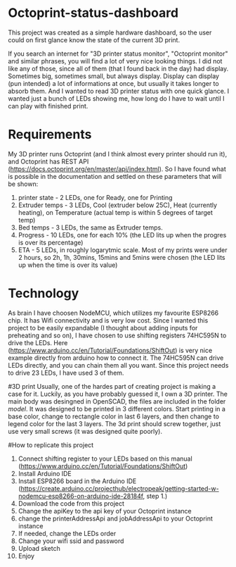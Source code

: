 # Octoprint-status-dashboard
This project was created as a simple hardware dashboard, so the user could on first glance know the state of the current 3D print.

If you search an internet for "3D printer status monitor", "Octoprint monitor" and similar phrases, you will find a lot of very nice looking things. I did not like any of those, since all of them (that I found back in the day) had display. Sometimes big, sometimes small, but always display.
Display can display (pun intended) a lot of informations at once, but usually it takes longer to absorb them. And I wanted to read 3D printer status with one quick glance.
I wanted just a bunch of LEDs showing me, how long do I have to wait until I can play with finished print.

# Requirements
My 3D printer runs Octoprint (and I think almost every printer should run it), and Octoprint has REST API (https://docs.octoprint.org/en/master/api/index.html). So I have found what is possible in the documentation and settled on these parameters that will be shown:
1) printer state - 2 LEDs, one for Ready, one for Printing
2) Extruder temps - 3 LEDs, Cool (extruder below 25C), Heat (currently heating), on Temperature (actual temp is within 5 degrees of target temp)
3) Bed temps - 3 LEDs, the same as Extruder temps.
4) Progress - 10 LEDs, one for each 10% (the LED lits up when the progres is over its percentage)
5) ETA - 5 LEDs, in roughly logarytmic scale. Most of my prints were under 2 hours, so 2h, 1h, 30mins, 15mins and 5mins were chosen (the LED lits up when the time is over its value)


# Technology
As brain I have choosen NodeMCU, which utilizes my favourite ESP8266 chip. It has Wifi connectivity and is very low cost. Since I wanted this project to be easily expandable (I thought about adding inputs for preheating and so on), I have chosen to use shifting registers 74HC595N to drive the LEDs. Here (https://www.arduino.cc/en/Tutorial/Foundations/ShiftOut) is very nice example directly from arduino how to connect it. The 74HC595N can drive LEDs directly, and you can chain them all you want. Since this project needs to drive 23 LEDs, I have used 3 of them.

#3D print
Usually, one of the hardes part of creating project is making a case for it. Luckily, as you have probably guessed it, I own a 3D printer.
The main body was desingned in OpenSCAD, the files are included in the folder *model*. It was designed to be printed in 3 different colors. Start printing in a base color, change to rectangle color in last 6 layers, and then change to legend color for the last 3 layers.
The 3d print should screw together, just use very small screws (it was designed quite poorly).

#How to replicate this project
1) Connect shifting register to your LEDs based on this manual (https://www.arduino.cc/en/Tutorial/Foundations/ShiftOut)
2) Install Arduino IDE
3) Install ESP8266 board in the Arduino IDE (https://create.arduino.cc/projecthub/electropeak/getting-started-w-nodemcu-esp8266-on-arduino-ide-28184f, step 1.)
4) Download the code from this project
5) Change the apiKey to the api key of your Octoprint instance
6) change the printerAddressApi and jobAddressApi to your Octoprint instance
7) If needed, change the LEDs order
8) Change your wifi ssid and password
9) Upload sketch
10) Enjoy


